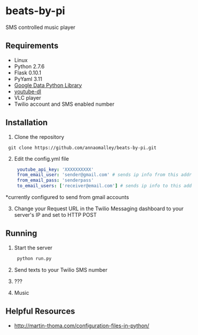 # beats-by-pi

SMS controlled music player

Requirements
------------
* Linux
* Python 2.7.6
* Flask 0.10.1
* PyYaml 3.11
* [Google Data Python Library](https://developers.google.com/gdata/articles/python_client_lib#linux)
* [youtube-dl](https://rg3.github.io/youtube-dl/)
* VLC player
* Twilio account and SMS enabled number

Installation
------------

1. Clone the repository
  ```
   git clone https://github.com/annaomalley/beats-by-pi.git
  ```
  
2. Edit the config.yml file
   ```yaml
    youtube_api_key: 'XXXXXXXXXX' 
    from_email_user: 'sender@gmail.com' # sends ip info from this address*
    from_email_pass: 'senderpass'
    to_email_users: ['receiver@email.com'] # sends ip info to this address
   ```
  *currently configured to send from gmail accounts

3. Change your Request URL in the Twilio Messaging dashboard to your server's IP and set to HTTP POST

Running
------------
1. Start the server

   ```python
    python run.py
   ```
2. Send texts to your Twilio SMS number
3. ???
4. Music

Helpful Resources
------------
* http://martin-thoma.com/configuration-files-in-python/
